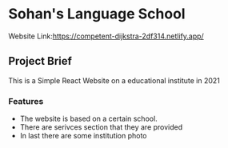 # Sohan's Language School

Website Link:https://competent-dijkstra-2df314.netlify.app/

## Project Brief

This is a Simple React Website on a educational institute in 2021
### Features

* The website is based on a certain school.
* There are serivces section that they are provided
* In last there are some institution photo
